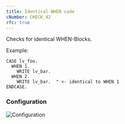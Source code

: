 ```yaml
---
title: Identical WHEN code
cNumber: CHECK_42
rfc: true
---
```


Checks for identical WHEN-Blocks.

Example:

```abap
CASE lv_foo.
  WHEN 1.
    WRITE lv_bar.
  WHEN 2.
    WRITE lv_bar.  " <- identical to WHEN 1
ENDCASE.
```

### Configuration
![Configuration](/img/default_conf.png)